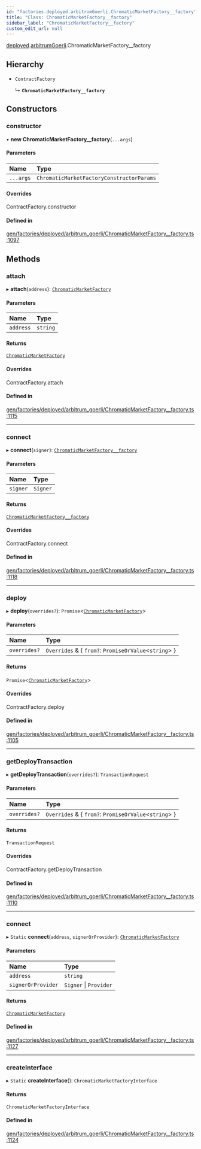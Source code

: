```yaml
---
id: "factories.deployed.arbitrumGoerli.ChromaticMarketFactory__factory"
title: "Class: ChromaticMarketFactory__factory"
sidebar_label: "ChromaticMarketFactory__factory"
custom_edit_url: null
---
```


[deployed](../namespaces/factories.deployed.md).[arbitrumGoerli](../namespaces/factories.deployed.arbitrumGoerli.md).ChromaticMarketFactory__factory

## Hierarchy

- `ContractFactory`

  ↳ **`ChromaticMarketFactory__factory`**

## Constructors

### constructor

• **new ChromaticMarketFactory__factory**(`...args`)

#### Parameters

| Name | Type |
| :------ | :------ |
| `...args` | `ChromaticMarketFactoryConstructorParams` |

#### Overrides

ContractFactory.constructor

#### Defined in

[gen/factories/deployed/arbitrum_goerli/ChromaticMarketFactory__factory.ts:1097](https://github.com/chromatic-protocol/sdk/blob/32da7ee/src/gen/factories/deployed/arbitrum_goerli/ChromaticMarketFactory__factory.ts#L1097)

## Methods

### attach

▸ **attach**(`address`): [`ChromaticMarketFactory`](../interfaces/deployed.arbitrumGoerli.ChromaticMarketFactory.md)

#### Parameters

| Name | Type |
| :------ | :------ |
| `address` | `string` |

#### Returns

[`ChromaticMarketFactory`](../interfaces/deployed.arbitrumGoerli.ChromaticMarketFactory.md)

#### Overrides

ContractFactory.attach

#### Defined in

[gen/factories/deployed/arbitrum_goerli/ChromaticMarketFactory__factory.ts:1115](https://github.com/chromatic-protocol/sdk/blob/32da7ee/src/gen/factories/deployed/arbitrum_goerli/ChromaticMarketFactory__factory.ts#L1115)

___

### connect

▸ **connect**(`signer`): [`ChromaticMarketFactory__factory`](factories.deployed.arbitrumGoerli.ChromaticMarketFactory__factory.md)

#### Parameters

| Name | Type |
| :------ | :------ |
| `signer` | `Signer` |

#### Returns

[`ChromaticMarketFactory__factory`](factories.deployed.arbitrumGoerli.ChromaticMarketFactory__factory.md)

#### Overrides

ContractFactory.connect

#### Defined in

[gen/factories/deployed/arbitrum_goerli/ChromaticMarketFactory__factory.ts:1118](https://github.com/chromatic-protocol/sdk/blob/32da7ee/src/gen/factories/deployed/arbitrum_goerli/ChromaticMarketFactory__factory.ts#L1118)

___

### deploy

▸ **deploy**(`overrides?`): `Promise`<[`ChromaticMarketFactory`](../interfaces/deployed.arbitrumGoerli.ChromaticMarketFactory.md)\>

#### Parameters

| Name | Type |
| :------ | :------ |
| `overrides?` | `Overrides` & { `from?`: `PromiseOrValue`<`string`\>  } |

#### Returns

`Promise`<[`ChromaticMarketFactory`](../interfaces/deployed.arbitrumGoerli.ChromaticMarketFactory.md)\>

#### Overrides

ContractFactory.deploy

#### Defined in

[gen/factories/deployed/arbitrum_goerli/ChromaticMarketFactory__factory.ts:1105](https://github.com/chromatic-protocol/sdk/blob/32da7ee/src/gen/factories/deployed/arbitrum_goerli/ChromaticMarketFactory__factory.ts#L1105)

___

### getDeployTransaction

▸ **getDeployTransaction**(`overrides?`): `TransactionRequest`

#### Parameters

| Name | Type |
| :------ | :------ |
| `overrides?` | `Overrides` & { `from?`: `PromiseOrValue`<`string`\>  } |

#### Returns

`TransactionRequest`

#### Overrides

ContractFactory.getDeployTransaction

#### Defined in

[gen/factories/deployed/arbitrum_goerli/ChromaticMarketFactory__factory.ts:1110](https://github.com/chromatic-protocol/sdk/blob/32da7ee/src/gen/factories/deployed/arbitrum_goerli/ChromaticMarketFactory__factory.ts#L1110)

___

### connect

▸ `Static` **connect**(`address`, `signerOrProvider`): [`ChromaticMarketFactory`](../interfaces/deployed.arbitrumGoerli.ChromaticMarketFactory.md)

#### Parameters

| Name | Type |
| :------ | :------ |
| `address` | `string` |
| `signerOrProvider` | `Signer` \| `Provider` |

#### Returns

[`ChromaticMarketFactory`](../interfaces/deployed.arbitrumGoerli.ChromaticMarketFactory.md)

#### Defined in

[gen/factories/deployed/arbitrum_goerli/ChromaticMarketFactory__factory.ts:1127](https://github.com/chromatic-protocol/sdk/blob/32da7ee/src/gen/factories/deployed/arbitrum_goerli/ChromaticMarketFactory__factory.ts#L1127)

___

### createInterface

▸ `Static` **createInterface**(): `ChromaticMarketFactoryInterface`

#### Returns

`ChromaticMarketFactoryInterface`

#### Defined in

[gen/factories/deployed/arbitrum_goerli/ChromaticMarketFactory__factory.ts:1124](https://github.com/chromatic-protocol/sdk/blob/32da7ee/src/gen/factories/deployed/arbitrum_goerli/ChromaticMarketFactory__factory.ts#L1124)
